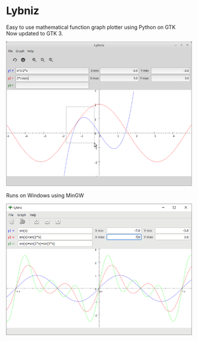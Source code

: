 # Lybniz
Easy to use mathematical function graph plotter using Python on GTK<br />
Now updated to GTK 3.

![](images/Screenshot.png)

Runs on Windows using MinGW

![](images/ScreenshotWin.png)
